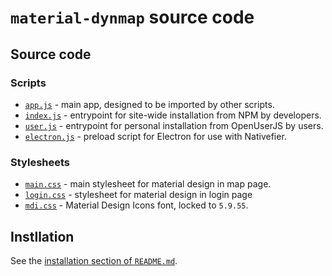 # `material-dynmap` source code

## Source code

### Scripts

- [`app.js`][material-dynmap-src-app-js] - main app, designed to be imported by other scripts.
- [`index.js`][material-dynmap-src-index-js] - entrypoint for site-wide installation from NPM by developers.
- [`user.js`][material-dynmap-src-user-js] - entrypoint for personal installation from OpenUserJS by users.
- [`electron.js`][material-dynmap-src-electron-js] - preload script for Electron for use with Nativefier.

### Stylesheets

- [`main.css`][material-dynmap-src-main-css] - main stylesheet for material design in map page.
- [`login.css`][material-dynmap-src-login-css] - stylesheet for material design in login page
- [`mdi.css`][material-dynmap-src-mdi-css] - Material Design Icons font, locked to `5.9.55`.

## Instllation

See the [installation section of `README.md`][material-dynmap-readme].

<!-- Scripts -->
[material-dynmap-src-app-js]: https://github.com/SNDST00M/material-dynmap/blob/v0.8.0/src/app.js
[material-dynmap-src-index-js]: https://github.com/SNDST00M/material-dynmap/blob/v0.8.0/src/index.js
[material-dynmap-src-user-js]: https://github.com/SNDST00M/material-dynmap/blob/v0.8.0/src/user.js
[material-dynmap-src-electron-js]: https://github.com/SNDST00M/material-dynmap/blob/v0.8.0/src/electron.js
<!-- Stylesheets -->
[material-dynmap-src-main-css]: https://github.com/SNDST00M/material-dynmap/blob/v0.8.0/src/main.css
[material-dynmap-src-login-css]: https://github.com/SNDST00M/material-dynmap/blob/v0.8.0/src/login.css
[material-dynmap-src-mdi-css]: https://github.com/SNDST00M/material-dynmap/blob/v0.8.0/src/mdi.css
[templarian-mdi]: https://materialdesignicons.com
<!-- Installation -->
[material-dynmap-readme]: https://github.com/SNDST00M/material-dynmap/blob/v0.8.0/README.md#installation
